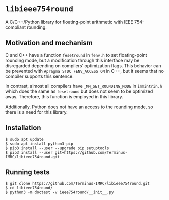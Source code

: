 
# `libieee754round`

A C/C++/Python library for floating-point arithmetic with IEEE 754-compliant
rounding.


## Motivation and mechanism

C and C++ have a function `fesetround` in `fenv.h` to set floating-point
rounding mode, but a modification through this interface may be disregarded
depending on compilers' optimization flags.  This behavior can be prevented with
`#pragma STDC FENV_ACCESS ON` in C++, but it seems that no compiler supports
this sentence.

In contrast, almost all compilers have `_MM_SET_ROUNDING_MODE` in `immintrin.h`
which does the same as `fesetround` but does not seem to be optimized away.
Therefore, this function is employed in this library.

Additionally, Python does not have an access to the rounding mode, so there is a
need for this library.


## Installation

```
$ sudo apt update
$ sudo apt install python3-pip
$ pip3 install --user --upgrade pip setuptools
$ pip3 install --user git+https://github.com/Terminus-IMRC/libieee754round.git
```


## Running tests

```
$ git clone https://github.com/Terminus-IMRC/libieee754round.git
$ cd libieee754round/
$ python3 -m doctest -v ieee754round/__init__.py
```
